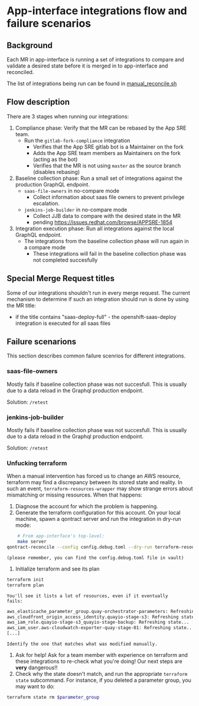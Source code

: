 # App-interface integrations flow and failure scenarios

## Background

Each MR in app-interface is running a set of integrations to compare and validate a desired state before it is merged in to app-interface and reconciled.

The list of integrations being run can be found in [manual_reconcile.sh](/hack/manual_reconcile.sh)

## Flow description

There are 3 stages when running our integrations:
1. Compliance phase: Verify that the MR can be rebased by the App SRE team.
    * Run the `gitlab-fork-compliance` integration
        * Verifies that the App SRE gitlab bot is a Maintainer on the fork
        * Adds the App SRE team members as Maintainers on the fork (acting as the bot)
        * Verifies that the MR is not using `master` as the source branch (disables rebasing)
1. Baseline collection phase: Run a small set of integrations against the production GraphQL endpoint.
    * `saas-file-owners` in no-compare mode
        * Collect information about saas file owners to prevent privilege escalation.
    * `jenkins-job-builder` in no-compare mode
        * Collect JJB data to compare with the desired state in the MR
        * pending https://issues.redhat.com/browse/APPSRE-1854
1. Integration execution phase: Run all integrations against the local GraphQL endpoint.
    * The integrations from the baseline collection phase will run again in a compare mode
        * These integrations will fail in the baseline collection phase was not completed succesfully

## Special Merge Request titles

Some of our integrations shouldn't run in every merge request. The current mechanism to determine if such an integration should run is done by using the MR title:
- if the title contains "saas-deploy-full" - the openshift-saas-deploy integration is executed for all saas files

## Failure scenarions

This section describes common failure scenrios for different integrations.

### saas-file-owners

Mostly fails if baseline collection phase was not succesfull.
This is usually due to a data reload in the Graphql production endpoint.

Solution: `/retest`

### jenkins-job-builder

Mostly fails if baseline collection phase was not succesfull.
This is usually due to a data reload in the Graphql production endpoint.

Solution: `/retest`

### Unfucking terraform

When a manual intervention has forced us to change an AWS resource,
terraform may find a discrepancy between its stored state and
reality. In such an event, `terraform-resources-wrapper` may show
strange errors about mismatching or missing resources. When that
happens:

1. Diagnose the account for which the problem is happening.
1. Generate the terraform configuration for this account.  On your
   local machine, spawn a qontract server and run the integration in
   dry-run mode:
``` bash
    # From app-interface's top-level:
    make server
qontract-reconcile --config config.debug.toml --dry-run terraform-resources --print-only --account-name $account_name |sed 1d > config.tf.json
```
    (please remember, you can find the config.debug.toml file in vault)
1. Initialize terraform and see its plan
``` bash
terraform init
terraform plan
```
    You'll see it lists a lot of resources, even if it eventually
    fails:
``` bash
aws_elasticache_parameter_group.quay-orchestrator-parameters: Refreshing state... [id=quay-orchestrator-parameters]
aws_cloudfront_origin_access_identity.quayio-stage-s3: Refreshing state... [id=E3BFM0BD46CWH4]
aws_iam_role.quayio-stage-s3_quayio-stage-backup: Refreshing state... [id=quayio-stage-backup_iam_role]
aws_iam_user.aws-cloudwatch-exporter-quay-stage-01: Refreshing state... [id=aws-cloudwatch-exporter-quay-stage-01]
[...]
```
    Identify the one that matches what was modified manually.
1. Ask for help! Ask for a team member with experience on terraform
   and these integrations to re-check what you're doing! Our next
   steps are **very** dangerous!!
1. Check why the state doesn't match, and run the appropriate
   `terraform state` subcommand. For instance, if you deleted a
   parameter group, you may want to do:
``` bash
terraform state rm $parameter_group
```

   
